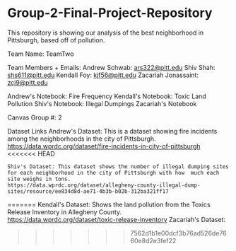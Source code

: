 # Group-2-Final-Project-Repository

This repository is showing our analysis of the best neighborhood in Pittsburgh, based off of pollution.

Team Name: TeamTwo

Team Members + Emails:
    Andrew Schwab: ars322@pitt.edu
    Shiv Shah: shs611@pitt.edu
    Kendall Foy: kjf56@pitt.edu
    Zacariah Jonassaint: zcj9@pitt.edu


Andrew's Notebook: Fire Frequency
Kendall's Notebook: Toxic Land Pollution
Shiv's Notebook: Illegal Dumpings
Zacariah's Notebook

Canvas Group #: 2

Dataset Links
    Andrew's Dataset: This is a dataset showing fire incidents among the neighborhoods in the city of Pittsburgh.
        https://data.wprdc.org/dataset/fire-incidents-in-city-of-pittsburgh
<<<<<<< HEAD
        
    Shiv's Dataset: This dataset shows the number of illegal dumping sites for each neighborhood in the city of Pittsburgh with how  much each site weighs in tons.
    https://data.wprdc.org/dataset/allegheny-county-illegal-dump-sites/resource/ee834d8d-ae71-4b3b-b02b-312ba321ff17
=======
    Kendall's Dataset: Shows the land pollution from the Toxics Release Inventory in Allegheny County.
        https://data.wprdc.org/dataset/toxic-release-inventory
    Zacariah's Dataset:
>>>>>>> 7562d1b1e00dcf3b76ad526de7660e8d2e3fef22



